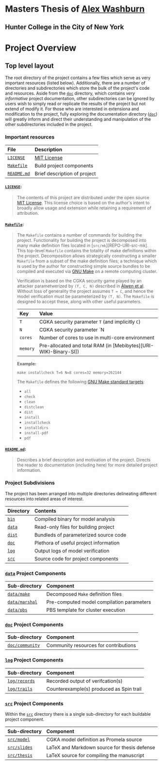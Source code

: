 # Masters Thesis of [Alex Washburn][Personal-Site]


## Hunter College in the City of New York


# Project Overview


## Top level layout

The root directory of the project contains a few files which serve as very important resources (listed below).
Additionally, there are a number of directories and subdirectories which store the bulk of the project's code and resources.
Aside from the [`doc`][REPO-URI-doc] directory, which contains *very informative* project documentation, other subdirectories can be ignored by users wish to simply read or replicate the results of the project but not extend of modify it.
For those who are interested in extensiona and modification to the project, fully exploring the documentation directory ([`doc`][REPO-URI-doc]) will greatly inform and direct their understanding and manipulation of the other subdirectories included in the project.


### Important resources

| File                              | Description                  |
| :-------------------------------- | :--------------------------- |
| [`LICENSE`  ][REPO-URI-LICENSE]   | [MIT License][SPDX-MIT]      |
| [`Makefile` ][REPO-URI-Makefile]  | Build project components     |
| [`README.md`][REPO-URI-README.md] | Brief description of project |


#### [` LICENSE `][REPO-URI-LICENSE]:  
> The contents of this project are distributed under the open source [MIT License][SPDX-MIT].
> This license choice is based on the author's intent to broadly allow usage and extension while retaining a requirement of attribution.


#### [` Makefile `][REPO-URI-Makefile]:  
> The `Makefile` contains a number of commands for building the project.
> Functionality for building the project is decomposed into many make definition files located in [`src/mk`][REPO-URI-src-mk].
> This top-level `Makefile` contains the totality of make definitions within the project.
> Decomposition allows strategically constructing a smaller `Makefile` from a subset of the make definition files; a technique which is used by the author for constructing simple source bundles to be compiled and executed via [GNU Make][GNU-Make] on a remote computing cluster.
> 
> Verification is based on the CGKA security game played by an attacker parametwerized by `(T, C, N)` described in [Alwen et al][DOI-00].
> Without loss of generality the project assumes `T = C`, and hence the model verification must be parameterized by `(T, N)`.
> The `Makefile` is designed to accept these, along with other useful parameters.
>
> | Key      | Value                                                            |
> | :------- | :----------------------------------------------------------------|
> | `T`      | CGKA security parameter `T` (and implicitly `C`)                 |
> | `N`      | CGKA security parameter `N                                       |
> | `cores`  | Number of cores to use in multi-core environment                 |
> | `memory` | Pre-allocated and total RAM (in [Mebibytes][URI-WIKI-Binary-SI]) |
>
> **Example:**
> ```
> make installcheck T=6 N=8 cores=32 memory=262144
> ```
>
> The `Makefile` defines the following [GNU Make standard targets][GNU-Targets]:
>
> - `all`
> - `check`
> - `clean`
> - `distclean`
> - `dist`
> - `install`
> - `installcheck`
> - `installdirs`
> - `install-pdf`
> - `pdf`


#### [` README.md `][REPO-URI-README.md]:  
> Describes a brief description and motivation of the project.
> Directs the reader to documentation (including here) for more detailed project information.


### Project Subdivisions

The project has been arranged into multiple directories delineating different resources into related areas of interest.

| Directory               | Contents                               |
| :---------------------- | :------------------------------------- |
| [`bin` ][REPO-URI-bin ] | Compiled binary for model analysis     |
| [`data`][REPO-URI-data] | Read-only files for building project   |
| [`dist`][REPO-URI]      | Bundleds of parameterized source code  |
| [`doc` ][REPO-URI-doc ] | Plethora of useful project information |
| [`log` ][REPO-URI-log ] | Output logs of model verification      |
| [`src` ][REPO-URI-src ] | Source code for project components     |


### [`data`][REPO-URI-data] Project Components

| Sub-directory                           | Component                                 |
| :-------------------------------------- | :---------------------------------------- |
| [`data/make`   ][REPO-URI-data-make   ] | Decomposed `Make` definition files        |
| [`data/marshal`][REPO-URI-data-marshal] | Pre-computed model compilation parameters |
| [`data/pbs`    ][REPO-URI-data-pbs    ] | PBS template for cluster execution        |


### [`doc`][REPO-URI-doc] Project Components

| Sub-directory                             | Component                             |
| :---------------------------------------- | :------------------------------------ |
| [`doc/community`][REPO-URI-doc-community] | Community resources for contributions |


### [`log`][REPO-URI-log] Project Components

| Sub-directory                 | Component                                |
| :---------------------------- | :--------------------------------------- |
| [`log/records`][REPO-URI-log] | Recorded output of verifcation(s)        |
| [`log/trails` ][REPO-URI-log] | Counterexample(s) produced as Spin trail |


### [`src`][REPO-URI-src] Project Components

Within the [`src`][REPO-URI-src] directory there is a single sub-directory for each buildable project component.

| Sub-directory                       | Component                                    |
| :---------------------------------- | :------------------------------------------- |
| [`src/model` ][REPO-URI-src-model ] | CGKA model definition as Promela source      |
| [`src/slides`][REPO-URI-src-slides] | LaTeX and Markdown source for thesis defense |
| [`src/thesis`][REPO-URI-src-thesis] | LaTeX source for compiling the manuscript    |

[Personal-Site]:  https://recursion.ninja

[DOI-00]:         https://doi.org/10.1007/978-3-030-56784-2_9
[GNU-Make]:       https://www.gnu.org/software/make/
[GNU-Targets]:    https://www.gnu.org/software/make/manual/html_node/Standard-Targets.html#Standard-Targets
[SPDX-MIT]:       https://spdx.org/licenses/MIT.html
[WIKI-Binary-SI]: https://en.wikipedia.org/wiki/Binary_prefix

[REPO-URI              ]: https://github.com/recursion-ninja/masters-thesis
[REPO-URI-LICENSE      ]: https://github.com/recursion-ninja/masters-thesis/blob/master/doc/LICENSE
[REPO-URI-Makefile     ]: https://github.com/recursion-ninja/masters-thesis/blob/master/Makefile
[REPO-URI-README.md    ]: https://github.com/recursion-ninja/masters-thesis#readme
[REPO-URI-bin          ]: https://github.com/recursion-ninja/masters-thesis/tree/master/bin
[REPO-URI-data         ]: https://github.com/recursion-ninja/masters-thesis/tree/master/data
[REPO-URI-data-make    ]: https://github.com/recursion-ninja/masters-thesis/tree/master/data/make
[REPO-URI-data-marshal ]: https://github.com/recursion-ninja/masters-thesis/tree/master/data/marshalcy
[REPO-URI-data-pbs     ]: https://github.com/recursion-ninja/masters-thesis/tree/master/data/pbs
[REPO-URI-dist         ]: https://github.com/recursion-ninja/masters-thesis/tree/master/dist
[REPO-URI-doc          ]: https://github.com/recursion-ninja/masters-thesis/tree/master/doc
[REPO-URI-doc-community]: https://github.com/recursion-ninja/masters-thesis/tree/master/doc/community
[REPO-URI-doc-overview ]: https://github.com/recursion-ninja/masters-thesis/tree/master/doc/overview
[REPO-URI-log          ]: https://github.com/recursion-ninja/masters-thesis/tree/master/log
[REPO-URI-src          ]: https://github.com/recursion-ninja/masters-thesis/tree/master/src
[REPO-URI-src-model    ]: https://github.com/recursion-ninja/masters-thesis/tree/master/src/model
[REPO-URI-src-slides   ]: https://github.com/recursion-ninja/masters-thesis/tree/master/src/slides
[REPO-URI-src-thesis   ]: https://github.com/recursion-ninja/masters-thesis/tree/master/src/thesis
